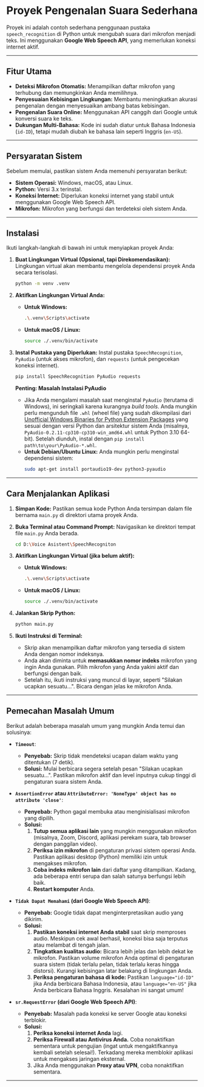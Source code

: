# Proyek Pengenalan Suara Sederhana

Proyek ini adalah contoh sederhana penggunaan pustaka `speech_recognition` di Python untuk mengubah suara dari mikrofon menjadi teks. Ini menggunakan **Google Web Speech API**, yang memerlukan koneksi internet aktif.

---

## Fitur Utama

* **Deteksi Mikrofon Otomatis:** Menampilkan daftar mikrofon yang terhubung dan memungkinkan Anda memilihnya.
* **Penyesuaian Kebisingan Lingkungan:** Membantu meningkatkan akurasi pengenalan dengan menyesuaikan ambang batas kebisingan.
* **Pengenalan Suara Online:** Menggunakan API canggih dari Google untuk konversi suara ke teks.
* **Dukungan Multi-Bahasa:** Kode ini sudah diatur untuk Bahasa Indonesia (`id-ID`), tetapi mudah diubah ke bahasa lain seperti Inggris (`en-US`).

---

## Persyaratan Sistem

Sebelum memulai, pastikan sistem Anda memenuhi persyaratan berikut:

* **Sistem Operasi:** Windows, macOS, atau Linux.
* **Python:** Versi 3.x terinstal.
* **Koneksi Internet:** Diperlukan koneksi internet yang stabil untuk menggunakan Google Web Speech API.
* **Mikrofon:** Mikrofon yang berfungsi dan terdeteksi oleh sistem Anda.

---

## Instalasi

Ikuti langkah-langkah di bawah ini untuk menyiapkan proyek Anda:

1.  **Buat Lingkungan Virtual (Opsional, tapi Direkomendasikan):**
    Lingkungan virtual akan membantu mengelola dependensi proyek Anda secara terisolasi.

    ```bash
    python -m venv .venv
    ```

2.  **Aktifkan Lingkungan Virtual Anda:**

    * **Untuk Windows:**
        ```bash
        .\.venv\Scripts\activate
        ```
    * **Untuk macOS / Linux:**
        ```bash
        source ./.venv/bin/activate
        ```

3.  **Instal Pustaka yang Diperlukan:**
    Instal pustaka `SpeechRecognition`, `PyAudio` (untuk akses mikrofon), dan `requests` (untuk pengecekan koneksi internet).

    ```bash
    pip install SpeechRecognition PyAudio requests
    ```

    **Penting: Masalah Instalasi PyAudio**
    * Jika Anda mengalami masalah saat menginstal `PyAudio` (terutama di Windows), ini seringkali karena kurangnya *build tools*. Anda mungkin perlu mengunduh file `.whl` (wheel file) yang sudah dikompilasi dari [Unofficial Windows Binaries for Python Extension Packages](https://www.lfd.uci.edu/~gohlke/pythonlibs/#pyaudio) yang sesuai dengan versi Python dan arsitektur sistem Anda (misalnya, `PyAudio‑0.2.11‑cp310‑cp310‑win_amd64.whl` untuk Python 3.10 64-bit). Setelah diunduh, instal dengan `pip install path\to\your\PyAudio‑*.whl`.
    * **Untuk Debian/Ubuntu Linux:** Anda mungkin perlu menginstal dependensi sistem:
        ```bash
        sudo apt-get install portaudio19-dev python3-pyaudio
        ```

---

## Cara Menjalankan Aplikasi

1.  **Simpan Kode:**
    Pastikan semua kode Python Anda tersimpan dalam file bernama `main.py` di direktori utama proyek Anda.

2.  **Buka Terminal atau Command Prompt:**
    Navigasikan ke direktori tempat file `main.py` Anda berada.

    ```bash
    cd D:\Voice Asistent\SpeechRecogniton
    ```

3.  **Aktifkan Lingkungan Virtual (jika belum aktif):**

    * **Untuk Windows:**
        ```bash
        .\.venv\Scripts\activate
        ```
    * **Untuk macOS / Linux:**
        ```bash
        source ./.venv/bin/activate
        ```

4.  **Jalankan Skrip Python:**

    ```bash
    python main.py
    ```

5.  **Ikuti Instruksi di Terminal:**
    * Skrip akan menampilkan daftar mikrofon yang tersedia di sistem Anda dengan nomor indeksnya.
    * Anda akan diminta untuk **memasukkan nomor indeks** mikrofon yang ingin Anda gunakan. Pilih mikrofon yang Anda yakini aktif dan berfungsi dengan baik.
    * Setelah itu, ikuti instruksi yang muncul di layar, seperti "Silakan ucapkan sesuatu...". Bicara dengan jelas ke mikrofon Anda.

---

## Pemecahan Masalah Umum

Berikut adalah beberapa masalah umum yang mungkin Anda temui dan solusinya:

* **`Timeout`**:
    * **Penyebab:** Skrip tidak mendeteksi ucapan dalam waktu yang ditentukan (7 detik).
    * **Solusi:** Mulai berbicara segera setelah pesan "Silakan ucapkan sesuatu...". Pastikan mikrofon aktif dan level inputnya cukup tinggi di pengaturan suara sistem Anda.

* **`AssertionError` atau `AttributeError: 'NoneType' object has no attribute 'close'`**:
    * **Penyebab:** Python gagal membuka atau menginisialisasi mikrofon yang dipilih.
    * **Solusi:**
        1.  **Tutup semua aplikasi lain** yang mungkin menggunakan mikrofon (misalnya, Zoom, Discord, aplikasi perekam suara, tab browser dengan panggilan video).
        2.  **Periksa izin mikrofon** di pengaturan privasi sistem operasi Anda. Pastikan aplikasi desktop (Python) memiliki izin untuk mengakses mikrofon.
        3.  **Coba indeks mikrofon lain** dari daftar yang ditampilkan. Kadang, ada beberapa entri serupa dan salah satunya berfungsi lebih baik.
        4.  **Restart komputer** Anda.

* **`Tidak Dapat Memahami` (dari Google Web Speech API)**:
    * **Penyebab:** Google tidak dapat menginterpretasikan audio yang dikirim.
    * **Solusi:**
        1.  **Pastikan koneksi internet Anda stabil** saat skrip memproses audio. Meskipun cek awal berhasil, koneksi bisa saja terputus atau melambat di tengah jalan.
        2.  **Tingkatkan kualitas audio:** Bicara lebih jelas dan lebih dekat ke mikrofon. Pastikan volume mikrofon Anda optimal di pengaturan suara sistem (tidak terlalu pelan, tidak terlalu keras hingga distorsi). Kurangi kebisingan latar belakang di lingkungan Anda.
        3.  **Periksa pengaturan bahasa di kode:** Pastikan `language="id-ID"` jika Anda berbicara Bahasa Indonesia, atau `language="en-US"` jika Anda berbicara Bahasa Inggris. Kesalahan ini sangat umum!

* **`sr.RequestError` (dari Google Web Speech API)**:
    * **Penyebab:** Masalah pada koneksi ke server Google atau koneksi terblokir.
    * **Solusi:**
        1.  **Periksa koneksi internet Anda** lagi.
        2.  **Periksa Firewall atau Antivirus Anda.** Coba nonaktifkan sementara untuk pengujian (ingat untuk mengaktifkannya kembali setelah selesai!). Terkadang mereka memblokir aplikasi untuk mengakses jaringan eksternal.
        3.  Jika Anda menggunakan **Proxy atau VPN**, coba nonaktifkan sementara.

---
